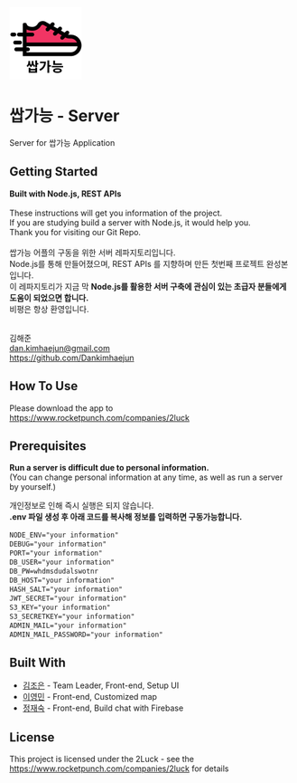 <a href="https://www.rocketpunch.com/companies/2luck" target="_blank"><img src="/asset/logo.png" width="128"></a>

# 쌉가능 - Server

Server for 쌉가능 Application

## Getting Started

**Built with Node.js, REST APIs**<br>
<br>
These instructions will get you information of the project.<br>
If you are studying build a server with Node.js, it would help you.<br>
Thank you for visiting our Git Repo.<br>
<br>
쌉가능 어플의 구동을 위한 서버 레파지토리입니다.<br>
Node.js를 통해 만들어졌으며, REST APIs 를 지향하며 만든 첫번째 프로젝트 완성본입니다.<br>
이 레파지토리가 지금 막 **Node.js를 활용한 서버 구축에 관심이 있는 초급자 분들에게 도움이 되었으면 합니다.**<br>
비평은 항상 환영입니다.<br>
<br>

김해준<br>
<dan.kimhaejun@gmail.com><br>
<https://github.com/Dankimhaejun><br>

## How To Use

Please download the app to <https://www.rocketpunch.com/companies/2luck>

## Prerequisites

**Run a server is difficult due to personal information.**<br>
(You can change personal information at any time, as well as run a server by yourself.)<br>

개인정보로 인해 즉시 실행은 되지 않습니다.<br>
**.env 파일 생성 후 아래 코드를 복사해 정보를 입력하면 구동가능합니다.**<br>

```
NODE_ENV="your information"
DEBUG="your information"
PORT="your information"
DB_USER="your information"
DB_PW=whdmsdudalswotnr
DB_HOST="your information"
HASH_SALT="your information"
JWT_SECRET="your information"
S3_KEY="your information"
S3_SECRETKEY="your information"
ADMIN_MAIL="your information"
ADMIN_MAIL_PASSWORD="your information"
```

## Built With

- [김조은](https://github.com/kimgood29) - Team Leader, Front-end, Setup UI
- [이영민](https://github.com/Dev-miniyoung) - Front-end, Customized map
- [정재숙](https://github.com/DOMO9293) - Front-end, Build chat with Firebase

## License

This project is licensed under the 2Luck - see the <https://www.rocketpunch.com/companies/2luck> for details

<!-- ### Installing

A step by step series of examples that tell you how to get a development env running

Say what the step will be

```
Give the example
```

And repeat

```
until finished
```

End with an example of getting some data out of the system or using it for a little demo

## Running the tests

Explain how to run the automated tests for this system

### Break down into end to end tests

Explain what these tests test and why

```
Give an example
```

### And coding style tests

Explain what these tests test and why

```
Give an example
```

## Deployment

Add additional notes about how to deploy this on a live system -->

<!--
## Contributing

Please read [CONTRIBUTING.md](https://gist.github.com/PurpleBooth/b24679402957c63ec426) for details on our code of conduct, and the process for submitting pull requests to us.

## Versioning

We use [SemVer](http://semver.org/) for versioning. For the versions available, see the [tags on this repository](https://github.com/your/project/tags).

## Authors

- **Billie Thompson** - _Initial work_ - [PurpleBooth](https://github.com/PurpleBooth)

See also the list of [contributors](https://github.com/your/project/contributors) who participated in this project.


## Acknowledgments

- Hat tip to anyone whose code was used
- Inspiration
- etc -->
